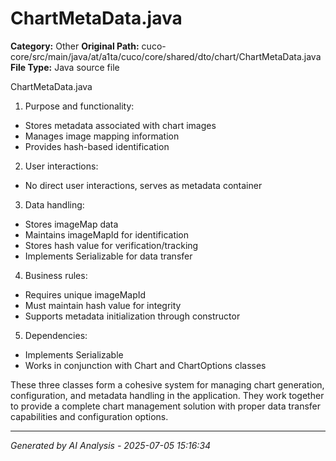 # ChartMetaData.java

**Category:** Other
**Original Path:** cuco-core/src/main/java/at/a1ta/cuco/core/shared/dto/chart/ChartMetaData.java
**File Type:** Java source file

ChartMetaData.java

1. Purpose and functionality:
- Stores metadata associated with chart images
- Manages image mapping information
- Provides hash-based identification

2. User interactions:
- No direct user interactions, serves as metadata container

3. Data handling:
- Stores imageMap data
- Maintains imageMapId for identification
- Stores hash value for verification/tracking
- Implements Serializable for data transfer

4. Business rules:
- Requires unique imageMapId
- Must maintain hash value for integrity
- Supports metadata initialization through constructor

5. Dependencies:
- Implements Serializable
- Works in conjunction with Chart and ChartOptions classes

These three classes form a cohesive system for managing chart generation, configuration, and metadata handling in the application. They work together to provide a complete chart management solution with proper data transfer capabilities and configuration options.

---
*Generated by AI Analysis - 2025-07-05 15:16:34*
